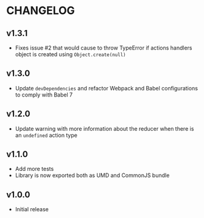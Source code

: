 # CHANGELOG

## v1.3.1

- Fixes issue #2 that would cause to throw TypeError if actions handlers object is created using `Object.create(null)`

## v1.3.0

- Update `devDependencies` and refactor Webpack and Babel configurations to comply with Babel 7


## v1.2.0

- Update warning with more information about the reducer when there is an `undefined` action type


## v1.1.0

- Add more tests
- Library is now exported both as UMD and CommonJS bundle


## v1.0.0

- Initial release
